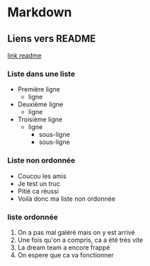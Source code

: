 # Markdown

## Liens vers README

[link readme](./README.md)


### Liste dans une liste

- Première ligne
  - ligne
- Deuxième ligne
  - ligne
- Troisième ligne
  - ligne
    - sous-ligne
    - sous-ligne

### Liste non ordonnée
- Coucou les amis 
- Je test un truc 
- Pitié ca réussi 
- Voilà donc ma liste non ordonnée 

### liste ordonnée
1. On a pas mal galéré mais on y est arrivé 
2. Une fois qu'on a compris, ca a été très vite
3. La dream team a encore frappé 
4. On espere que ca va fonctionner 

